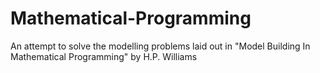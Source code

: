 # Mathematical-Programming
An attempt to solve the modelling problems laid out in "Model Building In Mathematical Programming" by H.P. Williams
